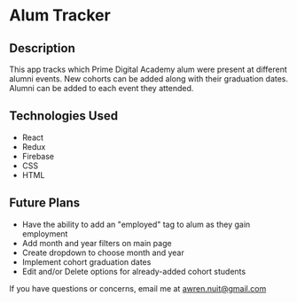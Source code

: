 # Alum Tracker

## Description

This app tracks which Prime Digital Academy alum were present at different alumni events. New cohorts can be added along with their graduation dates. Alumni can be added to each event they attended.

## Technologies Used

- React
- Redux
- Firebase
- CSS
- HTML

## Future Plans
- Have the ability to add an "employed" tag to alum as they gain employment
- Add month and year filters on main page
- Create dropdown to choose month and year
- Implement cohort graduation dates
- Edit and/or Delete options for already-added cohort students

If you have questions or concerns, email me at awren.nuit@gmail.com